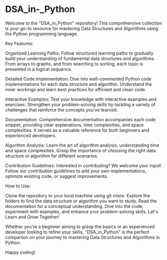 ﻿# DSA_in-_Python
Welcome to the "DSA_in_Python" repository! This comprehensive collection is your go-to resource for mastering Data Structures and Algorithms using the Python programming language.

Key Features:

Organized Learning Paths: Follow structured learning paths to gradually build your understanding of fundamental data structures and algorithms. From arrays to graphs, and from searching to sorting, each topic is presented in a logical sequence.

Detailed Code Implementation: Dive into well-commented Python code implementations for each data structure and algorithm. Understand the inner workings and learn best practices for efficient and clean code.

Interactive Examples: Test your knowledge with interactive examples and exercises. Strengthen your problem-solving skills by tackling a variety of challenges that reinforce the concepts you've learned.

Documentation: Comprehensive documentation accompanies each code snippet, providing clear explanations, time complexities, and space complexities. It serves as a valuable reference for both beginners and experienced developers.

Algorithm Analysis: Learn the art of algorithm analysis, understanding time and space complexities. Grasp the importance of choosing the right data structure or algorithm for different scenarios.

Contribution Guidelines: Interested in contributing? We welcome your input! Follow our contribution guidelines to add your own implementations, optimize existing code, or suggest improvements.

How to Use:

Clone the repository to your local machine using git clone.
Explore the folders to find the data structure or algorithm you want to study.
Read the documentation for a conceptual understanding.
Dive into the code, experiment with examples, and enhance your problem-solving skills.
Let's Learn and Grow Together!

Whether you're a beginner aiming to grasp the basics or an experienced developer looking to refine your skills, "DSA_in_Python" is the perfect companion on your journey to mastering Data Structures and Algorithms in Python.

Happy coding!
